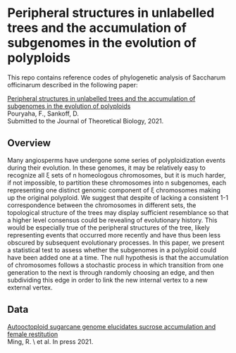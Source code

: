 # Peripheral structures in unlabelled trees and the accumulation of subgenomes in the evolution of polyploids
This repo contains reference codes of phylogenetic analysis of Saccharum officinarum described in the following paper:

[Peripheral structures in unlabelled trees and the accumulation of subgenomes in the evolution of polyploids]()\
Pouryaha, F.\, Sankoff, D.\
Submitted to the Journal of Theoretical Biology, 2021. 
## Overview
Many angiosperms have undergone some series of polyploidization events during their evolution. In these genomes, it may be relatively easy to recognize all ξ sets of n homeologous chromosomes, but it is much harder, if not impossible, to partition these chromosomes into n subgenomes, each representing one distinct genomic component of ξ chromosomes making up the original polyploid.
We suggest that despite of lacking a consistent 1-1 correspondence between the chromosomes in different sets, the topological structure of the trees may display sufficient resemblance so that a higher level consensus could be revealing of evolutionary history. This would be especially true of the peripheral structures of the tree, likely representing events that occurred more recently and have thus been less obscured by subsequent evolutionary processes.
In this paper, we present a statistical test to assess whether the subgenomes in a polyploid could have been added one at a time. The null hypothesis is that the accumulation of chromosomes follows a stochastic process in which transition from one generation to the next is through randomly choosing an edge, and then subdividing this edge in order to link the new internal vertex to a new external vertex.

## Data	
[Autooctoploid sugarcane genome elucidates sucrose accumulation and female restitution]()\
Ming, R. \ et al. In press 2021.
